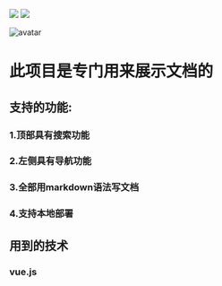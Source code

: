 ![](https://img.shields.io/npm/v/drone.svg) ![](https://img.shields.io/badge/language-markdown-Red.svg)

![avatar](https://raw.githubusercontent.com/Jackson0714/BirdDoc/master/BirdDoc.png)

# 此项目是专门用来展示文档的
## 支持的功能:
### 1.顶部具有搜索功能
### 2.左侧具有导航功能
### 3.全部用markdown语法写文档
### 4.支持本地部署

## 用到的技术
### vue.js

